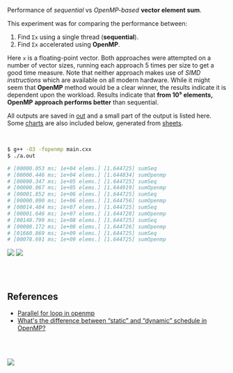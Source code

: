 Performance of *sequential* vs *OpenMP-based* **vector element sum**.

This experiment was for comparing the performance between:
1. Find `Σx` using a single thread (**sequential**).
2. Find `Σx` accelerated using **OpenMP**.

Here `x` is a floating-point vector. Both approaches were attempted on a number
of vector sizes, running each approach 5 times per size to get a good time
measure. Note that neither approach makes use of *SIMD instructions* which are
available on all modern hardware. While it might seem that **OpenMP** method
would be a clear winner, the results indicate it is dependent upon the workload.
Results indicate that **from 10⁵ elements, OpenMP** **approach performs better**
than sequential.

All outputs are saved in [out](out/) and a small part of the output is listed
here. Some [charts] are also included below, generated from [sheets].

<br>

```bash
$ g++ -O3 -fopenmp main.cxx
$ ./a.out

# [00000.053 ms; 1e+04 elems.] [1.644725] sumSeq
# [00000.446 ms; 1e+04 elems.] [1.644834] sumOpenmp
# [00000.347 ms; 1e+05 elems.] [1.644725] sumSeq
# [00000.067 ms; 1e+05 elems.] [1.644919] sumOpenmp
# [00001.852 ms; 1e+06 elems.] [1.644725] sumSeq
# [00000.090 ms; 1e+06 elems.] [1.644756] sumOpenmp
# [00014.484 ms; 1e+07 elems.] [1.644725] sumSeq
# [00001.646 ms; 1e+07 elems.] [1.644728] sumOpenmp
# [00148.799 ms; 1e+08 elems.] [1.644725] sumSeq
# [00008.172 ms; 1e+08 elems.] [1.644726] sumOpenmp
# [01660.869 ms; 1e+09 elems.] [1.644725] sumSeq
# [00078.691 ms; 1e+09 elems.] [1.644725] sumOpenmp
```

[![](https://i.imgur.com/gdJQIVJ.png)][sheetp]
[![](https://i.imgur.com/4VKbI6Q.png)][sheetp]

<br>
<br>


## References

- [Parallel for loop in openmp](https://stackoverflow.com/a/11773714/1413259)
- [What's the difference between “static” and “dynamic” schedule in OpenMP?](https://stackoverflow.com/a/10852852/1413259)

<br>
<br>

[![](https://i.imgur.com/Va4qBPD.jpg)](https://www.youtube.com/watch?v=0XTLuFpuAtE)

[charts]: https://photos.app.goo.gl/ruBBeXTz6vEATFQc6
[sheets]: https://docs.google.com/spreadsheets/d/1ZBp9TFxisTn_8_7_X_2HSPt_SbmP16gUW6_fiMtr8rc/edit?usp=sharing
[sheetp]: https://docs.google.com/spreadsheets/d/e/2PACX-1vTPFQlVfelJvgStWlpUnmAWcTZZXpYbL4APW0nc0djGLIGJdWABXx6S2QLkrxHbct_jnXJ51JlB7cv7/pubhtml
